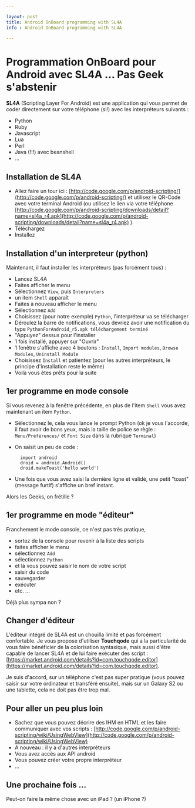```yaml
---

layout: post
title: Android OnBoard programming with SL4A
info : Android OnBoard programming with SL4A

---
```


# Programmation OnBoard pour Android avec SL4A ... Pas Geek s'abstenir

**SL4A** (Scripting Layer For Android) est une application qui vous permet de coder directement sur votre téléphone (si!) avec les interpréteurs suivants :

- Python
- Ruby
- Javascript
- Lua
- Perl
- Java (!!!) avec beanshell
- ...

## Installation de SL4A

- Allez faire un tour ici : [http://code.google.com/p/android-scripting/](http://code.google.com/p/android-scripting/) et utilisez le QR-Code avec votre terminal Android (ou utilisez le lien via votre téléphone [http://code.google.com/p/android-scripting/downloads/detail?name=sl4a_r4.apk](http://code.google.com/p/android-scripting/downloads/detail?name=sl4a_r4.apk) ).
- Téléchargez
- Installez

## Installation d'un interpreteur (python)

Maintenant, il faut installer les interpréteurs (pas forcément tous) :

- Lancez SL4A
- Faites afficher le menu
- Sélectionnez `View`, puis `Interpreters`
- un item `Shell` apparaît
- Faites à nouveau afficher le menu
- Sélectionnez `Add`
- Choisissez (pour notre exemple) `Python`, l'interpréteur va se télécharger
- Déroulez la barre de notifications, vous devriez avoir une notification du type `PythonForAndroid_r5.apk téléchargement terminé`
- "Appuyez" dessus pour l'installer
- 1 fois installé, appuyer sur "Ouvrir"
- 1 fenêtre s'affiche avec 4 boutons : `Ìnstall`, `Import modules`, `Browse Modules`, `Uninstall Module`
- Choisissez `Ìnstall` et patientez (pour les autres interpréteurs, le principe d'installation reste le même)
- Voilà vous êtes prêts pour la suite

## 1er programme en mode console

Si vous revenez à la fenêtre précédente, en plus de l'item `Shell` vous avez maintenant un item `Python`.

- Sélectionnez le, cela vous lance le prompt Python (ok je vous l'accorde, il faut avoir de bons yeux, mais la taille de police se règle : `Menu/Préférences/` et `Font Size` dans la rubrique `Terminal`)
- On saisit un peu de code :

		import android
		droid = android.Android()
		droid.makeToast('hello world')
	
- Une fois que vous avez saisi la dernière ligne et validé, une petit "toast" (message furtif) s'affiche un bref instant.

Alors les Geeks, on frétille ?

## 1er programme en mode "éditeur"

Franchement le mode console, ce n'est pas très pratique,

- sortez de la console pour revenir à la liste des scripts
- faites afficher le menu
- sélectionnez `Add`
- sélectionnez `Python`
- et là vous pouvez saisir le nom de votre script
 - saisir du code
 - sauvegarder
 - exécuter
 - etc. ...

Déjà plus sympa non ?

## Changer d'éditeur

L'éditeur intégré de SL4A est un chouilla limité et pas forcément confortable. Je vous propose d'utiliser **Touchqode** qui a la particularité de vous faire bénéficier de la colorisation syntaxique, mais aussi d'être capable de lancer SL4A et de lui faire exécuter des script : [https://market.android.com/details?id=com.touchqode.editor](https://market.android.com/details?id=com.touchqode.editor).

Je suis d'accord, sur un téléphone c'est pas super pratique (vous pouvez saisir sur votre ordinateur et transféré ensuite), mais sur un Galaxy S2 ou une tablette, cela ne doit pas être trop mal.

## Pour aller un peu plus loin

- Sachez que vous pouvez décrire des IHM en HTML et les faire communiquer avec vos scripts : [http://code.google.com/p/android-scripting/wiki/UsingWebView](http://code.google.com/p/android-scripting/wiki/UsingWebView)
- A nouveau : il y a d'autres interpréteurs
- Vous avez accès aux API android
- Vous pouvez créer votre propre interpréteur 
- ... 

## Une prochaine fois ...

Peut-on faire la même chose avec un iPad ? (un iPhone ?)



